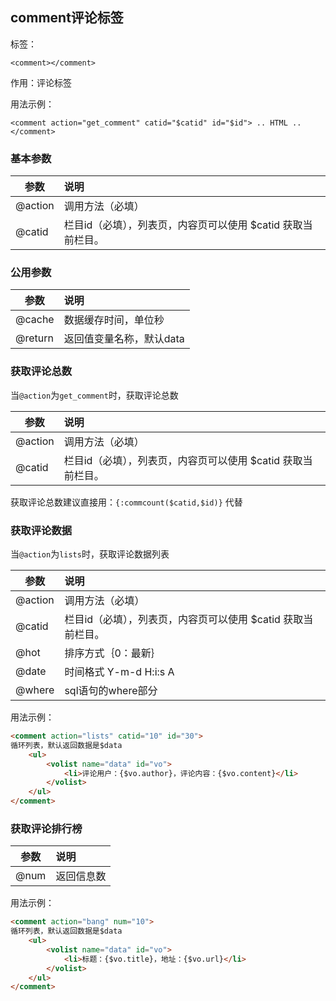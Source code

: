 ## comment评论标签 

标签：
```
<comment></comment>
```

作用：评论标签

用法示例：

```
<comment action="get_comment" catid="$catid" id="$id"> .. HTML ..</comment>
```

### 基本参数

参数	|说明
----- |:-----|
@action	|调用方法（必填）
@catid	|栏目id（必填），列表页，内容页可以使用 $catid 获取当前栏目。

### 公用参数

参数	|说明
----- |:-----|
@cache	|数据缓存时间，单位秒
@return	|返回值变量名称，默认data

### 获取评论总数

当`@action`为`get_comment`时，获取评论总数

参数	|说明
----- |:-----|
@action	|调用方法（必填）
@catid	|栏目id（必填），列表页，内容页可以使用 $catid 获取当前栏目。

获取评论总数建议直接用：`{:commcount($catid,$id)}` 代替

### 获取评论数据

当`@action`为`lists`时，获取评论数据列表

参数	|说明
----- |:-----|
@action	|调用方法（必填）
@catid	|栏目id（必填），列表页，内容页可以使用 $catid 获取当前栏目。
@hot	|排序方式｛0：最新｝
@date	|时间格式 Y-m-d H:i:s A
@where	|sql语句的where部分

用法示例：

```html
<comment action="lists" catid="10" id="30">
循环列表，默认返回数据是$data
    <ul>
        <volist name="data" id="vo">
            <li>评论用户：{$vo.author}，评论内容：{$vo.content}</li>
        </volist>
    </ul>
</comment>
```

### 获取评论排行榜

参数	|说明
----- |:-----|
@num	|返回信息数

用法示例：

```html
<comment action="bang" num="10">
循环列表，默认返回数据是$data
    <ul>
        <volist name="data" id="vo">
            <li>标题：{$vo.title}，地址：{$vo.url}</li>
        </volist>
    </ul>
</comment>
```